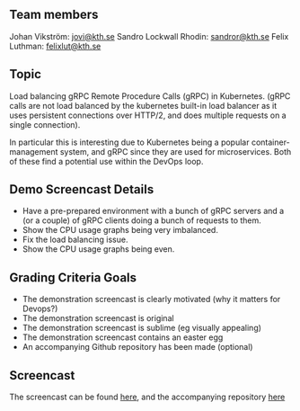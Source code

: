 ## Team members
Johan Vikström: jovi@kth.se
Sandro Lockwall Rhodin: sandror@kth.se 
Felix Luthman: felixlut@kth.se 

## Topic
Load balancing gRPC Remote Procedure Calls (gRPC) in Kubernetes. (gRPC calls are not load balanced by the kubernetes built-in load balancer as it uses persistent connections over HTTP/2, and does multiple requests on a single connection).

In particular this is interesting due to Kubernetes being a popular container-management system, and gRPC since they are used for microservices. Both of these find a potential use within the DevOps loop. 

## Demo Screencast Details
- Have a pre-prepared environment with a bunch of gRPC servers and a (or a couple) of gRPC clients doing a bunch of requests to them.
- Show the CPU usage graphs being very imbalanced.
- Fix the load balancing issue.
- Show the CPU usage graphs being even.

## Grading Criteria Goals
- The demonstration screencast is clearly motivated (why it matters for Devops?)    
- The demonstration screencast is original
- The demonstration screencast is sublime (eg visually appealing)    
- The demonstration screencast contains an easter egg
- An accompanying Github repository has been made (optional)

## Screencast 
The screencast can be found [here](https://www.youtube.com/watch?v=sUdDWQPsKxM), and the accompanying repository [here](https://github.com/jvikstrom/kth-devops-demo)
